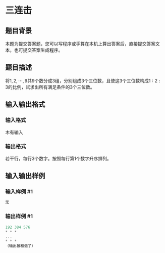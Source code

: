 # 三连击

## 题目背景

本题为提交答案题，您可以写程序或手算在本机上算出答案后，直接提交答案文本，也可提交答案生成程序。

## 题目描述

将$1,2, \cdots ,9$共$9$个数分成$3$组，分别组成$3$个三位数，且使这$3$个三位数构成$1:2:3$的比例，试求出所有满足条件的$3$个三位数。

## 输入输出格式

### 输入格式

木有输入

### 输出格式

若干行，每行$3$个数字。按照每行第$1$个数字升序排列。

## 输入输出样例

### 输入样例 #1

```cpp
无
```


### 输出样例 #1

```cpp
192 384 576
* * *
...
* * *
（输出被和谐了）
```


